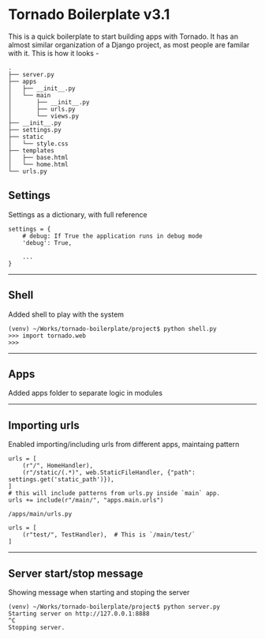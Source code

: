 Tornado Boilerplate v3.1
===================

This is a quick boilerplate to start building apps with Tornado.
It has an almost similar organization of a Django project, as most people are
familar with it. This is how it looks -

    .
    ├── server.py
    ├── apps
    │   ├── __init__.py
    │   └── main
    │       ├── __init__.py
    │       ├── urls.py
    │       └── views.py
    ├── __init__.py
    ├── settings.py
    ├── static
    │   └── style.css
    ├── templates
    │   ├── base.html
    │   └── home.html
    └── urls.py


## Settings ##
Settings as a dictionary, with full reference

    settings = {
        # debug: If True the application runs in debug mode
        'debug': True,

        ...
    }

***
## Shell ##
Added shell to play with the system

    (venv) ~/Works/tornado-boilerplate/project$ python shell.py
    >>> import tornado.web
    >>>

***
## Apps ##
Added apps folder to separate logic in modules

***
## Importing urls ##
Enabled importing/including urls from different apps, maintaing pattern

    urls = [
        (r"/", HomeHandler),
        (r"/static/(.*)", web.StaticFileHandler, {"path": settings.get('static_path')}),
    ]
    # this will include patterns from urls.py inside `main` app.
    urls += include(r"/main/", "apps.main.urls")

`/apps/main/urls.py`

    urls = [
        (r"test/", TestHandler),  # This is `/main/test/`
    ]

***
## Server start/stop message ##
Showing message when starting and stoping the server

    (venv) ~/Works/tornado-boilerplate/project$ python server.py
    Starting server on http://127.0.0.1:8888
    ^C
    Stopping server.

